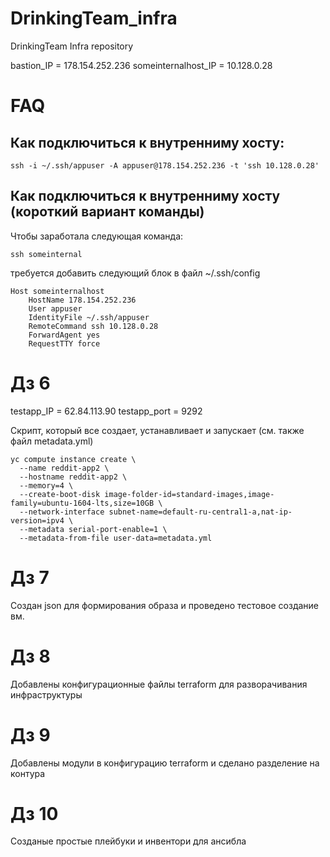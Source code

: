﻿# DrinkingTeam_infra
DrinkingTeam Infra repository

bastion_IP = 178.154.252.236
someinternalhost_IP = 10.128.0.28

# FAQ

## Как подключиться к внутренниму хосту:
```
ssh -i ~/.ssh/appuser -A appuser@178.154.252.236 -t 'ssh 10.128.0.28'
```

## Как подключиться к внутренниму хосту (короткий вариант команды)
Чтобы заработала следующая команда:
```
ssh someinternal
```
требуется добавить следующий блок в файл ~/.ssh/config
```
Host someinternalhost
    HostName 178.154.252.236
    User appuser
    IdentityFile ~/.ssh/appuser
    RemoteCommand ssh 10.128.0.28
    ForwardAgent yes
    RequestTTY force
```

# Дз 6
testapp_IP = 62.84.113.90
testapp_port = 9292

Cкрипт, который все создает, устанавливает и запускает (см. также файл metadata.yml)
```
yc compute instance create \
  --name reddit-app2 \
  --hostname reddit-app2 \
  --memory=4 \
  --create-boot-disk image-folder-id=standard-images,image-family=ubuntu-1604-lts,size=10GB \
  --network-interface subnet-name=default-ru-central1-a,nat-ip-version=ipv4 \
  --metadata serial-port-enable=1 \
  --metadata-from-file user-data=metadata.yml
```

# Дз 7
Создан json для формирования образа и проведено тестовое создание вм.

# Дз 8
Добавлены конфигурационные файлы terraform для разворачивания инфраструктуры

# Дз 9
Добавлены модули в конфигурацию terraform и сделано разделение на контура

# Дз 10
Созданые простые плейбуки и инвентори для ансибла
